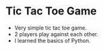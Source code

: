 # Tic Tac Toe Game

- Very simple tic tac toe game.
- 2 players play against each other.
- I learned the basics of Python.